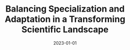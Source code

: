 ---
title: "Balancing Specialization and Adaptation in a Transforming Scientific Landscape"
collection: publications
paperurl: 'https://arxiv.org/abs/2312.14040'
link: https://arxiv.org/abs/2312.14040
type: preprints
date: 2023-01-01
venue: 'arXiv'
authors: <b>Gautheron L.</b>
citation: ' Lucas Gautheron, &quot;Balancing Specialization and Adaptation in a Transforming Scientific Landscape.&quot; arXiv, 2023.'
---